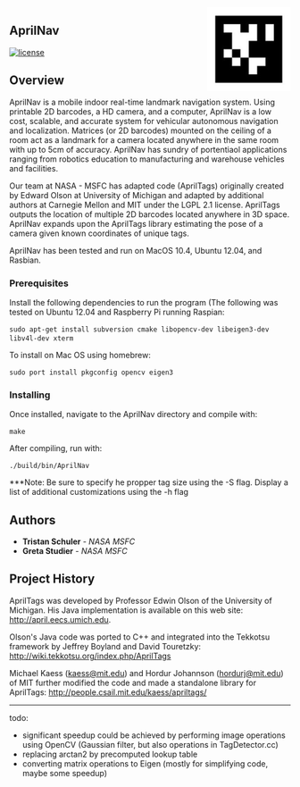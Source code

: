 <img src="AprilNavLogo.jpg" align="right" />

## AprilNav

[![license](https://img.shields.io/badge/license-LGPL%202.1-blue.svg)](https://www.gnu.org/licenses/old-licenses/lgpl-2.1.en.html)

## Overview

AprilNav is a mobile indoor real-time landmark navigation system. Using printable 2D barcodes, a HD
camera, and a computer, AprilNav is a low cost, scalable, and accurate system for vehicular autonomous
navigation and localization. Matrices (or 2D barcodes) mounted on the ceiling of a room act as a landmark for a camera located anywhere in the same room with up to 5cm of accuracy. AprilNav has sundry of portentiaol applications ranging from robotics education to manufacturing and warehouse vehicles and facilities.

Our team at NASA - MSFC has adapted code (AprilTags) originally created by Edward Olson at University of Michigan and adapted by additional authors at Carnegie Mellon and MIT under the LGPL 2.1 license. AprilTags outputs the location of multiple 2D barcodes located anywhere in 3D space. AprilNav expands upon the AprilTags library estimating the pose of a camera given known coordinates of unique tags. 

AprilNav has been tested and run on MacOS 10.4, Ubuntu 12.04, and Rasbian.

### Prerequisites

Install the following dependencies to run the program (The following was tested on Ubuntu 12.04 and Raspberry Pi running Raspian: 

```
sudo apt-get install subversion cmake libopencv-dev libeigen3-dev libv4l-dev xterm
```

To install on Mac OS using homebrew:
```
sudo port install pkgconfig opencv eigen3
```


### Installing

Once installed, navigate to the AprilNav directory and compile with:

```
make
```

After compiling, run with:

```
./build/bin/AprilNav
```

***Note: Be sure to specify he propper tag size using the -S flag. Display a list of additional customizations using the -h flag

## Authors

* **Tristan Schuler** - *NASA MSFC* 
* **Greta Studier** - *NASA MSFC* 

## Project History

AprilTags was developed by Professor Edwin Olson of the University of
Michigan.  His Java implementation is available on this web site:
  http://april.eecs.umich.edu.

Olson's Java code was ported to C++ and integrated into the Tekkotsu
framework by Jeffrey Boyland and David Touretzky:
  http://wiki.tekkotsu.org/index.php/AprilTags

Michael Kaess (kaess@mit.edu) and Hordur Johannson (hordurj@mit.edu) of MIT
further modified the code and made a standalone library for AprilTags:
  http://people.csail.mit.edu/kaess/apriltags/

----------------------------

todo:
- significant speedup could be achieved by performing image operations
  using OpenCV (Gaussian filter, but also operations in
  TagDetector.cc)
- replacing arctan2 by precomputed lookup table
- converting matrix operations to Eigen (mostly for simplifying code,
  maybe some speedup)
